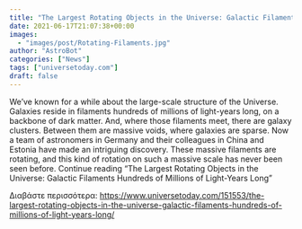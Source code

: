 ```yaml
---
title: "The Largest Rotating Objects in the Universe: Galactic Filaments Hundreds of Millions of Light-Years Long"
date: 2021-06-17T21:07:38+00:00
images:
  - "images/post/Rotating-Filaments.jpg"
author: "AstroBot"
categories: ["News"]
tags: ["universetoday.com"]
draft: false
---
```


We’ve known for a while about the large-scale structure of the Universe. Galaxies reside in filaments hundreds of millions of light-years long, on a backbone of dark matter. And, where those filaments meet, there are galaxy clusters. Between them are massive voids, where galaxies are sparse. Now a team of astronomers in Germany and their colleagues in China and Estonia have made an intriguing discovery. These massive filaments are rotating, and this kind of rotation on such a massive scale has never been seen before.  Continue reading “The Largest Rotating Objects in the Universe: Galactic Filaments Hundreds of Millions of Light-Years Long” 

Διαβάστε περισσότερα: https://www.universetoday.com/151553/the-largest-rotating-objects-in-the-universe-galactic-filaments-hundreds-of-millions-of-light-years-long/
